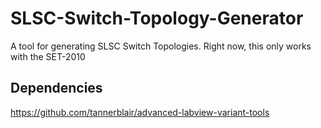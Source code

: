 # SLSC-Switch-Topology-Generator
A tool for generating SLSC Switch Topologies. Right now, this only works with the SET-2010

## Dependencies
https://github.com/tannerblair/advanced-labview-variant-tools
